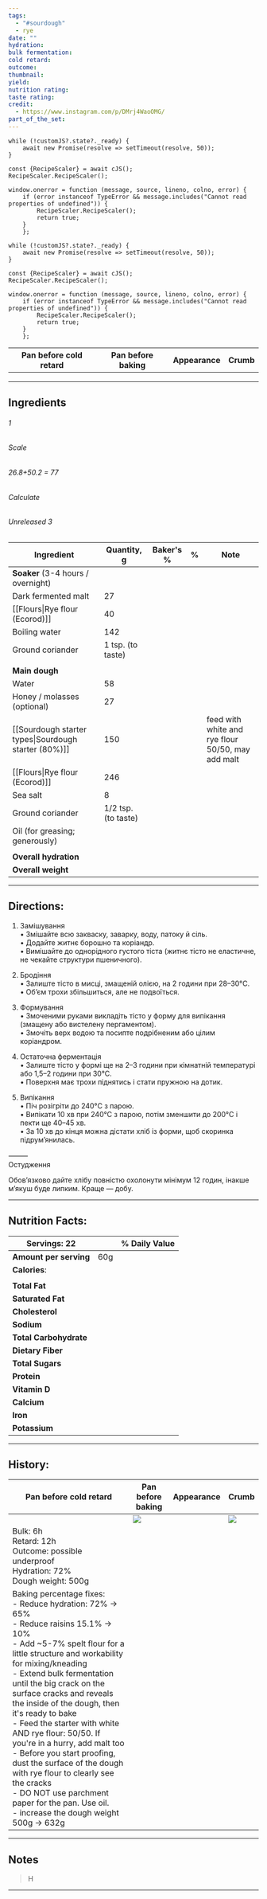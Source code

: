 ```yaml
---
tags:
  - "#sourdough"
  - rye
date: ""
hydration: 
bulk fermentation: 
cold retard: 
outcome: 
thumbnail: 
yield: 
nutrition rating: 
taste rating: 
credit:
  - https://www.instagram.com/p/DMrj4WaoOMG/
part_of_the_set:
---
```

```dataviewjs
while (!customJS?.state?._ready) { 
	await new Promise(resolve => setTimeout(resolve, 50)); 
} 

const {RecipeScaler} = await cJS();
RecipeScaler.RecipeScaler();

window.onerror = function (message, source, lineno, colno, error) {
	if (error instanceof TypeError && message.includes("Cannot read properties of undefined")) {
		RecipeScaler.RecipeScaler();
		return true;
	}
    };

```
```dataviewjs
while (!customJS?.state?._ready) { 
	await new Promise(resolve => setTimeout(resolve, 50)); 
} 

const {RecipeScaler} = await cJS();
RecipeScaler.RecipeScaler();

window.onerror = function (message, source, lineno, colno, error) {
	if (error instanceof TypeError && message.includes("Cannot read properties of undefined")) {
		RecipeScaler.RecipeScaler();
		return true;
	}
    };
```

| Pan before cold retard                                                                                                                                                                                                                                                                                                                                                                                                                                                                                                                                                                              | Pan before baking                                                                                                                                                                                                                    | Appearance                                                                                                                                                                                                                           | Crumb                                                                                                                                                                                                                                |
| --------------------------------------------------------------------------------------------------------------------------------------------------------------------------------------------------------------------------------------------------------------------------------------------------------------------------------------------------------------------------------------------------------------------------------------------------------------------------------------------------------------------------------------------------------------------------------------------------- | ------------------------------------------------------------------------------------------------------------------------------------------------------------------------------------------------------------------------------------ | ------------------------------------------------------------------------------------------------------------------------------------------------------------------------------------------------------------------------------------ | ------------------------------------------------------------------------------------------------------------------------------------------------------------------------------------------------------------------------------------ |
|                                                                                                                                                                                                                                                                                                                                                                                                                                                                                                                                                                                                     |                                                                                                                                                                                                                                      |                                                                                                                                                                                                                                      |                                                                                                                                                                                                                                      |
|                                                                                                                                                                                                                                                                                                                                                                                                                                                                                                                                                                                                     |                                                                                                                                                                                                                                      |                                                                                                                                                                                                                                      |                                                                                                                                                                                                                                      |
|                                                                                                                                                                                                                                                                                                                                                                                                                                                                                                                                                                                                     |                                                                                                                                                                                                                                      |                                                                                                                                                                                                                                      |                                                                                                                                                                                                                                      |

## Ingredients

###### 1
###### Scale
###### 26.8+50.2 = 77
###### Calculate
###### Unreleased 3

| Ingredient                                           | Quantity, g         | Baker's % | %   | Note                                              |
| ---------------------------------------------------- | ------------------- | --------- | --- | ------------------------------------------------- |
| **Soaker** (3-4 hours / overnight)                   |                     |           |     |                                                   |
| Dark fermented malt                                  | 27                  |           |     |                                                   |
| [[Flours\|Rye flour (Ecorod)]]                       | 40                  |           |     |                                                   |
| Boiling water                                        | 142                 |           |     |                                                   |
| Ground coriander                                     | 1 tsp. (to taste)   |           |     |                                                   |
|                                                      |                     |           |     |                                                   |
| **Main dough**                                       |                     |           |     |                                                   |
| Water                                                | 58                  |           |     |                                                   |
| Honey / molasses (optional)                          | 27                  |           |     |                                                   |
| [[Sourdough starter types\|Sourdough starter (80%)]] | 150                 |           |     | feed with white and rye flour 50/50, may add malt |
| [[Flours\|Rye flour (Ecorod)]]                       | 246                 |           |     |                                                   |
| Sea salt                                             | 8                   |           |     |                                                   |
| Ground coriander                                     | 1/2 tsp. (to taste) |           |     |                                                   |
| Oil (for greasing; generously)                       |                     |           |     |                                                   |
|                                                      |                     |           |     |                                                   |
| **Overall hydration**                                |                     |           |     |                                                   |
| **Overall weight**                                   |                     |           |     |                                                   |




---
## Directions:


1. Замішування  
• Змішайте всю закваску, заварку, воду, патоку й сіль.  
• Додайте житнє борошно та коріандр.  
• Вимішайте до однорідного густого тіста (житнє тісто не еластичне, не чекайте структури пшеничного).  
  
2. Бродіння  
• Залиште тісто в мисці, змащеній олією, на 2 години при 28–30°C.  
• Об’єм трохи збільшиться, але не подвоїться.  
  
3. Формування  
• Змоченими руками викладіть тісто у форму для випікання (змащену або вистелену пергаментом).  
• Змочіть верх водою та посипте подрібненим або цілим коріандром.  
  
4. Остаточна ферментація  
• Залиште тісто у формі ще на 2–3 години при кімнатній температурі або 1,5–2 години при 30°C.  
• Поверхня має трохи піднятись і стати пружною на дотик.  
  
5. Випікання  
• Піч розігріти до 240°C з парою.  
• Випікати 10 хв при 240°C з парою, потім зменшити до 200°C і пекти ще 40–45 хв.  
• За 10 хв до кінця можна дістати хліб із форми, щоб скоринка підрум’янилась.  
  
⸻  
Остудження  
  
Обов’язково дайте хлібу повністю охолонути мінімум 12 годин, інакше м’якуш буде липким. Краще — добу.



---
## Nutrition Facts:

| **Servings:** 22       |       | % Daily Value |
| ---------------------- | ----- | ------------- |
| **Amount per serving** | 60g   |               |
| **Calories**:          |       |               |
|                        |       |               |
| **Total Fat**          |       |               |
| **Saturated Fat**      |       |               |
| **Cholesterol**        |       |               |
| **Sodium**             |       |               |
| **Total Carbohydrate** |       |               |
| **Dietary Fiber**      |       |               |
| **Total Sugars**       |       |               |
| **Protein**            |       |               |
| **Vitamin D**          |       |               |
| **Calcium**            |       |               |
| **Iron**               |       |               |
| **Potassium**          |       |               |

---
## History:

| Pan before cold retard                                                                                                                                                                                                                                                                                                                                                                                                                                                                                                                                                                                                    | Pan before baking                                                                                                                                                                                                                    | Appearance | Crumb                                                                                                                                                                                                                                |
| ------------------------------------------------------------------------------------------------------------------------------------------------------------------------------------------------------------------------------------------------------------------------------------------------------------------------------------------------------------------------------------------------------------------------------------------------------------------------------------------------------------------------------------------------------------------------------------------------------------------------- | ------------------------------------------------------------------------------------------------------------------------------------------------------------------------------------------------------------------------------------ | ---------- | ------------------------------------------------------------------------------------------------------------------------------------------------------------------------------------------------------------------------------------ |
|                                                                                                                                                                                                                                                                                                                                                                                                                                                                                                                                                                                                                           | ![](https://lh3.googleusercontent.com/pw/AP1GczNcfUFbP1O8Yr92QKht8dhOTloEYvqeFrnqOEnVXmFivHiTBVc_aMDjpmCHbVuxjCul0oowrVZ15nsPpOF45JRj0e9i2vCTBcpIvBq0e0UvHQgsE3bwFWnK-_VoTzPGjzYt0Mn8_dzpTnygAygI7m9d=w1280-h960-s-no-gm?authuser=0) |            | ![](https://lh3.googleusercontent.com/pw/AP1GczMQxla_V6Gr9ctBXD2z1RbsDrN7t0cayCC3O9YbYfPVwuG31EPkzbFBc4GhStb428789wW67drfTLqQ2gPtLSCej9hBo4MuRzrLW6wKQNiC30sD5bxkIlOZvagkEMJC23l9vUBhxjnrotZEo1O2Mylr=w929-h1239-s-no-gm?authuser=0) |
| Bulk: 6h<br>Retard: 12h<br>Outcome: possible underproof<br>Hydration: 72%<br>Dough weight: 500g                                                                                                                                                                                                                                                                                                                                                                                                                                                                                                                           |                                                                                                                                                                                                                                      |            |                                                                                                                                                                                                                                      |
| Baking percentage fixes:<br>- Reduce hydration: 72% -> 65%<br>- Reduce raisins 15.1% -> 10%<br>- Add ~5-7% spelt flour for a little structure and workability for mixing/kneading<br>- Extend bulk fermentation until the big crack on the surface cracks and reveals the inside of the dough, then it's ready to bake<br>- Feed the starter with white AND rye flour: 50/50. If you're in a hurry, add malt too<br>- Before you start proofing, dust the surface of the dough with rye flour to clearly see the cracks<br>- DO NOT use parchment paper for the pan. Use oil.<br>- increase the dough weight 500g -> 632g |                                                                                                                                                                                                                                      |            |                                                                                                                                                                                                                                      |

---
## Notes

> H

---



